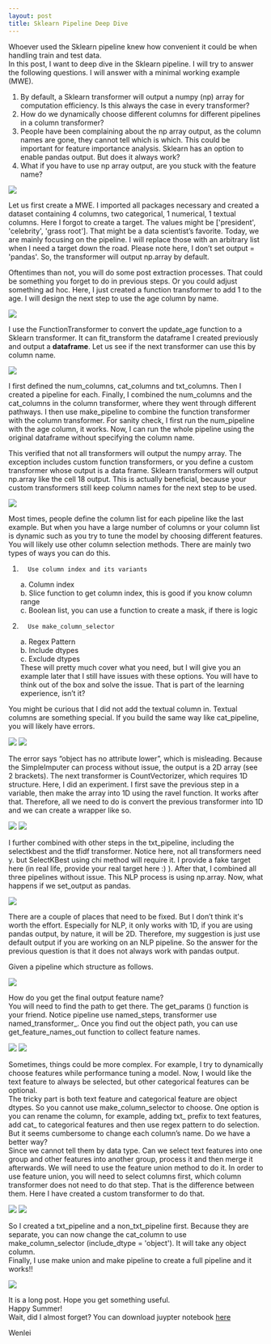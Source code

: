 ```yaml
---
layout: post
title: Sklearn Pipeline Deep Dive
---
```


Whoever used the Sklearn pipeline knew how convenient it could be when handling train and test data.  
In this post, I want to deep dive in the Sklearn pipeline.  I will try to answer the following questions. I will answer with a minimal working example (MWE).  
1. By default, a Sklearn transformer will output a numpy (np) array for computation efficiency. Is this always the case in every transformer?  
2. How do we dynamically choose different columns for different pipelines in a column transformer?  
3. People have been complaining about the np array output, as the column names are gone, they cannot tell which is which. This could be important for feature importance analysis.  Sklearn has an option to enable pandas output.  But does it always work?  
4. What if you have to use np array output, are you stuck with the feature name?

<img src="/images/blog67/1data.png"> 

Let us first create a MWE.  I imported all packages necessary and created a dataset containing 4 columns, two categorical, 1 numerical, 1 textual columns.  Here I forgot to create a target. The values might be ['president', 'celebrity', 'grass root'].  That might be a data scientist’s favorite.  Today, we are mainly focusing on the pipeline. I will replace those with an arbitrary list when I need a target down the road.  Please note here, I don’t set output = 'pandas'.  So, the transformer will output np.array by default.
 
Oftentimes than not, you will do some post extraction processes.  That could be something you forget to do in previous steps. Or you could adjust something ad hoc.  Here, I just created a function transformer to add 1 to the age.  I will design the next step to use the age column by name.   

<img src="/images/blog67/2function_transformer.png">  

I use the FunctionTransformer to convert the update_age function to a Sklearn transformer.  It can fit_transform the dataframe I created previously and output a **dataframe**.  Let us see if the next transformer can use this by column name.   

<img src="/images/blog67/3combined_transformer.png">  

I first defined the num_columns, cat_columns and txt_columns.  Then I created a pipeline for each.  Finally, I combined the num_columns and the cat_columns in the column transformer, where they went through different pathways.   I then use make_pipeline to combine the function transformer with the column transformer.  For sanity check, I first run the num_pipeline with the age column, it works.  Now, I can run the whole pipeline using the original dataframe without specifying the column name.   

This verified that not all transformers will output the numpy array.  The exception includes custom function transformers, or you define a custom transformer whose output is a data frame.  Sklearn transformers will output np.array like the cell 18 output. This is actually beneficial, because your custom transformers still keep column names for the next step to be used.  

<img src="/images/blog67/4column_select_method.png">  

Most times, people define the column list for each pipeline like the last example. But when you have a large number of columns or your column list is dynamic such as you try to tune the model by choosing different features.  You will likely use other column selection methods. There are mainly two types of ways you can do this.  
1.       Use column index and its variants  
    a.        Column index  
    b.      Slice function to get column index, this is good if you know column range  
    c.       Boolean list, you can use a function to create a mask, if there is logic  
2.       Use make_column_selector  
    a.       Regex Pattern  
    b.      Include dtypes  
    c.       Exclude dtypes  
These will pretty much cover what you need, but I will give you an example later that I still have issues with these options. You will have to think out of the box and solve the issue. That is part of the learning experience, isn’t it?

You might be curious that I did not add the textual column in. Textual columns are something special. If you build the same way like cat_pipeline, you will likely have errors.  

<img src="/images/blog67/5txt_pipeline_error.png">   
<img src="/images/blog67/6analyze_error.png">  

The error says “object has no attribute lower”, which is misleading.  Because the SimpleImputer can process without issue, the output is a 2D array (see 2 brackets). The next transformer is CountVectorizer, which requires 1D structure.  Here, I did an experiment.  I first save the previous step in a variable, then make the array into 1D using the ravel function. It works after that. Therefore, all we need to do is convert the previous transformer into 1D and we can create a wrapper like so.   

<img src="/images/blog67/7oneDwrapper.png">    
<img src="/images/blog67/8combineOther.png">  

I further combined with other steps in the txt_pipeline, including the selectkbest and the tfidf transformer.  Notice here, not all transformers need y. but SelectKBest using chi method will require it. I provide a fake target here (in real life, provide your real target here :) ).  After that, I combined all three pipelines without issue. This NLP process is using np.array. Now, what happens if we set_output as pandas.  

<img src="/images/blog67/9using_pandas.png">   

There are a couple of places that need to be fixed. But I don’t think it's worth the effort. Especially for NLP, it only works with 1D, if you are using pandas output, by nature, it will be 2D.  Therefore, my suggestion is just use default output if you are working on an NLP pipeline.  So the answer for the previous question is that it does not always work with pandas output.  

Given a pipeline which structure as follows.  

<img src="/images/blog67/10pipe_structure.png">

How do you get the final output feature name?  
You will need to find the path to get there.  The get_params () function is your friend.  Notice pipeline use named_steps, transformer use  named_transformer_.   Once you find out the object path,  you can use get_feature_names_out function to collect feature names.  

<img src="/images/blog67/11get_params.png">  
<img src="/images/blog67/11get_params2.png">  

Sometimes, things could be more complex.  For example, I try to dynamically choose features while performance tuning a model.   Now, I would like the text feature to always be selected, but other categorical features can be optional.   
The tricky part is both text feature and categorical feature are object dtypes. So you cannot use make_column_selector to choose. One option is you can rename the column, for example, adding txt_ prefix to text features, add cat_ to categorical features and then use regex pattern to do selection. But it seems cumbersome to change each column’s name. Do we have a better way?  
Since we cannot tell them by data type. Can we select text features into one group and other features into another group, process it and then merge it afterwards.  We will need to use the feature union method to do it.  In order to use feature union, you will need to select columns first, which column transformer does not need to do that step. That is the difference between them.  Here I have created a custom transformer to do that.   

<img src="/images/blog67/12custom_column_select_transformer.png">   
<img src="/images/blog67/13_before_union.png">   

So I created a  txt_pipeline and a non_txt_pipeline first. Because they are separate, you can now change the cat_column to use make_column_selector (include_dtype = 'object').  It will take any object column.  
Finally, I use make union and make pipeline to create a full pipeline and it works!!  

<img src="/images/blog67/14_full_pipeline.png">  

It is a long post.  Hope you get something useful.  
Happy Summer!  
Wait, did I almost forget? You can download juypter notebook [here](/Files/pipeline_test.ipynb) 

Wenlei
